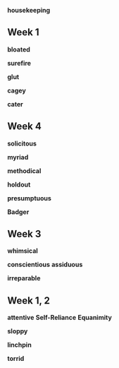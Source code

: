 
**housekeeping**

## Week 1 

**bloated**

**surefire** 

**glut** 

**cagey**  

**cater**  

## Week 4 

**solicitous**

**myriad**

**methodical** 

**holdout**

**presumptuous**

**Badger**

## Week 3  

**whimsical**

**conscientious**
**assiduous**

**irreparable**

## Week 1, 2 

**attentive** 
**Self-Reliance**
**Equanimity**

**sloppy**

**linchpin** 

**torrid**

